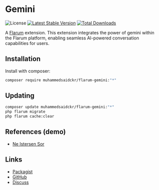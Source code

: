 # Gemini

![License](https://img.shields.io/badge/license-MIT-blue.svg) [![Latest Stable Version](https://img.shields.io/packagist/v/muhammedsaidckr/flarum-gemini.svg)](https://packagist.org/packages/muhammedsaidckr/flarum-gemini) [![Total Downloads](https://img.shields.io/packagist/dt/muhammedsaidckr/flarum-gemini.svg)](https://packagist.org/packages/muhammedsaidckr/flarum-gemini)

A [Flarum](http://flarum.org) extension. This extension integrates the power of gemini within the Flarum platform, enabling seamless AI-powered conversation capabilities for users.

## Installation

Install with composer:

```sh
composer require muhammedsaidckr/flarum-gemini:"*"
```

## Updating

```sh
composer update muhammedsaidckr/flarum-gemini:"*"
php flarum migrate
php flarum cache:clear
```

## References (demo)
- [Ne Istersen Sor](https://neistersensor.com/)



## Links

- [Packagist](https://packagist.org/packages/muhammedsaidckr/flarum-gemini)
- [GitHub](https://github.com/muhammedsaidckr/flarum-gemini)
- [Discuss](https://discuss.flarum.org/d/PUT_DISCUSS_SLUG_HERE)
